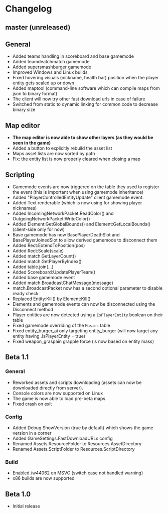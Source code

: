# Changelog

## master (unreleased)

## General

* Added teams handling in scoreboard and base gamemode
* Added teamdeatchmatch gamemode
* Added supersmashburger gamemode
* Improved Windows and Linux builds
* Fixed hovering visuals (nickname, health bar) position when the player entity gets scaled up or down
* Added maptool (command-line software which can compile maps from json to binary format)
* The client will now try other fast download urls in case of failure
* Switched from static to dynamic linking for common code to decrease binary size

## Map editor

* **The map editor is now able to show other layers (as they would be seen in the game)**
* Added a button to explicitly rebuild the asset list
* Maps asset lists are now sorted by path
* Fix: the entity list is now properly cleared when closing a map

## Scripting

* Gamemode events are now triggered on the table they used to register the event (this is important when using gamemode inheritance)
* Added "PlayerControlledEntityUpdate" client gamemode event.
* Added Text renderable (which is now using for showing player nicknames)
* Added IncomingNetworkPacket:ReadColor() and OutgoingNetworkPacket:WriteColor()
* Added Element:GetGlobalBounds() and Element:GetLocalBounds() (client-side only for now)
* Base gamemode has now BasePlayerDeathSlot and BasePlayerJoinedSlot to allow derived gamemode to disconnect them
* Added Rect:ExtendToPosition(pos)
* Added Rect:Scale(scale)
* Added match.GetLayerCount()
* Added match.GetPlayerByIndex()
* Added table.join(...)
* Added Scoreboard:UpdatePlayerTeam()
* Added base gamemode event 
* Added match.BroadcastChatMessage(message)
* match.BroadcastPacket now has a second optional parameter to disable ready check
* Replaced Entity:Kill() by Element:Kill()
* Elements and gamemode events can now be disconnected using the Disconnect method
* Player entities are now detected using a `IsPlayerEntity` boolean on their table
* Fixed gamemode overriding of the `Musics` table
* Fixed entity_burger_ai only targeting entity_burger (will now target any entity having .IsPlayerEntity = true)
* Fixed weapon_graspain grapple force (is now based on entity mass)

## Beta 1.1

### General

* Reworked assets and scripts downloading (assets can now be downloaded directly from server).
* Console colors are now supported on Linux
* The game is now able to load pre-beta maps
* Fixed crash on exit

### Config
* Added Debug.ShowVersion (true by default) which shows the game version in a corner
* Added GameSettings.FastDownloadURLs config
* Renamed Assets.ResourceFolder to Resources.AssetDirectory
* Renamed Assets.ScriptFolder to Resources.ScriptDirectory

### Build
* Enabled /w44062 on MSVC (switch case not handled warning)
* x86 builds are now supported

## Beta 1.0

* Initial release
